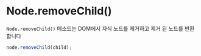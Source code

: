 # Node.removeChild()

`Node.removeChild()` 메소드는 DOM에서 자식 노드를 제거하고 제거 된 노드를 반환합니다

```jsx
node.removeChild(child);
```